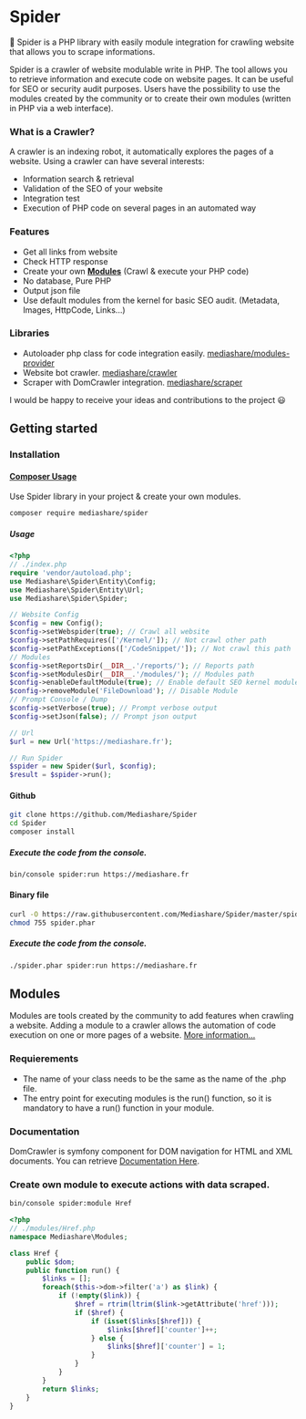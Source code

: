 # Spider

:dizzy: Spider is a PHP library with easily module integration for crawling website that allows you to scrape informations.

Spider is a crawler of website modulable write in PHP.
The tool allows you to retrieve information and execute code on website pages. It can be useful for SEO or security audit purposes.
Users have the possibility to use the modules created by the community or to create their own modules (written in PHP via a web interface).

### What is a Crawler?
A crawler is an indexing robot, it automatically explores the pages of a website.
Using a crawler can have several interests:
- Information search & retrieval
- Validation of the SEO of your website
- Integration test
- Execution of PHP code on several pages in an automated way

### Features
  - Get all links from website
  - Check HTTP response
  - Create your own [**Modules**](#modules) (Crawl & execute your PHP code)
  - No database, Pure PHP
  - Output json file
  - Use default modules from the kernel for basic SEO audit. (Metadata, Images, HttpCode, Links...)

### Libraries
  - Autoloader php class for code integration easily. [mediashare/modules-provider](https://packagist.org/packages/mediashare/modules-provider)
  - Website bot crawler. [mediashare/crawler](https://packagist.org/packages/mediashare/crawler)
  - Scraper with DomCrawler integration. [mediashare/scraper](https://packagist.org/packages/mediashare/scraper)

I would be happy to receive your ideas and contributions to the project :smiley:

## Getting started
### Installation
#### [Composer Usage](https://packagist.org/packages/Mediashare\Spider/spider)
Use Spider library in your project & create your own modules.
```bash
composer require mediashare/spider
```
##### Usage
```php
<?php
// ./index.php
require 'vendor/autoload.php';
use Mediashare\Spider\Entity\Config;
use Mediashare\Spider\Entity\Url;
use Mediashare\Spider\Spider;

// Website Config
$config = new Config();
$config->setWebspider(true); // Crawl all website
$config->setPathRequires(['/Kernel/']); // Not crawl other path
$config->setPathExceptions(['/CodeSnippet/']); // Not crawl this path
// Modules
$config->setReportsDir(__DIR__.'/reports/'); // Reports path
$config->setModulesDir(__DIR__.'/modules/'); // Modules path
$config->enableDefaultModule(true); // Enable default SEO kernel modules
$config->removeModule('FileDownload'); // Disable Module
// Prompt Console / Dump
$config->setVerbose(true); // Prompt verbose output
$config->setJson(false); // Prompt json output

// Url
$url = new Url('https://mediashare.fr');

// Run Spider
$spider = new Spider($url, $config);
$result = $spider->run();
```
#### Github
```bash
git clone https://github.com/Mediashare/Spider
cd Spider
composer install
```
##### Execute the code from the console.
```bash
bin/console spider:run https://mediashare.fr
```
#### Binary file
```bash
curl -O https://raw.githubusercontent.com/Mediashare/Spider/master/spider.phar
chmod 755 spider.phar
```
##### Execute the code from the console.
```bash
./spider.phar spider:run https://mediashare.fr
```

## Modules
Modules are tools created by the community to add features when crawling a website.
Adding a module to a crawler allows the automation of code execution on one or more pages of a website.
[More information...](https://packagist.org/packages/mediashare/modules-provider)
### Requierements
- The name of your class needs to be the same as the name of the .php file.
- The entry point for executing modules is the run() function, so it is mandatory to have a run() function in your module.
### Documentation
DomCrawler is symfony component for DOM navigation for HTML and XML documents. You can retrieve [Documentation Here](https://symfony.com/doc/current/components/dom_crawler.html#usage).
### Create own module to execute actions with data scraped. 
```bash
bin/console spider:module Href
```
```php
<?php
// ./modules/Href.php
namespace Mediashare\Modules;

class Href {
    public $dom;
    public function run() { 
        $links = [];
        foreach($this->dom->filter('a') as $link) {
            if (!empty($link)) {
                $href = rtrim(ltrim($link->getAttribute('href')));
                if ($href) {
                    if (isset($links[$href])) {
                        $links[$href]['counter']++;
                    } else {
                        $links[$href]['counter'] = 1;
                    }
                }
            }
        }
        return $links;
    }
}
```
